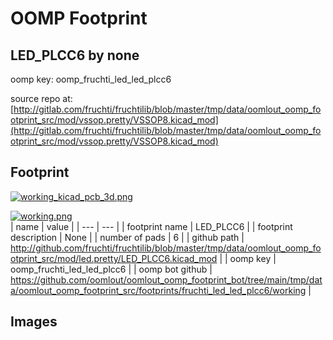# OOMP Footprint  
## LED_PLCC6  by none  
  
oomp key: oomp_fruchti_led_led_plcc6  
  
source repo at: [http://gitlab.com/fruchti/fruchtilib/blob/master/tmp/data/oomlout_oomp_footprint_src/mod/vssop.pretty/VSSOP8.kicad_mod](http://gitlab.com/fruchti/fruchtilib/blob/master/tmp/data/oomlout_oomp_footprint_src/mod/vssop.pretty/VSSOP8.kicad_mod)  
## Footprint  
  
[![working_kicad_pcb_3d.png](working_kicad_pcb_3d_600.png)](working_kicad_pcb_3d.png)  
  
[![working.png](working_600.png)](working.png)  
| name | value | 
| --- | --- | 
| footprint name | LED_PLCC6 | 
| footprint description | None | 
| number of pads | 6 | 
| github path | http://github.com/fruchti/fruchtilib/blob/master/tmp/data/oomlout_oomp_footprint_src/mod/led.pretty/LED_PLCC6.kicad_mod | 
| oomp key | oomp_fruchti_led_led_plcc6 | 
| oomp bot github | https://github.com/oomlout/oomlout_oomp_footprint_bot/tree/main/tmp/data/oomlout_oomp_footprint_src/footprints/fruchti_led_led_plcc6/working | 
## Images  
